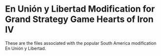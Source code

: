 # En Unión y Libertad Modification for Grand Strategy Game Hearts of Iron IV
These are the files associated with the popular South America modification En Unión y Libertad.

